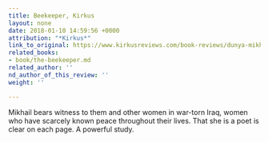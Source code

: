 ```yaml
---
title: Beekeeper, Kirkus
layout: none
date: 2018-01-10 14:59:56 +0000
attribution: "*Kirkus*"
link_to_original: https://www.kirkusreviews.com/book-reviews/dunya-mikhail/the-beekeeper/
related_books:
- book/the-beekeeper.md
related_author: ''
nd_author_of_this_review: ''
weight: ''

---
```

Mikhail bears witness to them and other women in war-torn Iraq, women who have scarcely known peace throughout their lives. That she is a poet is clear on each page. A powerful study.